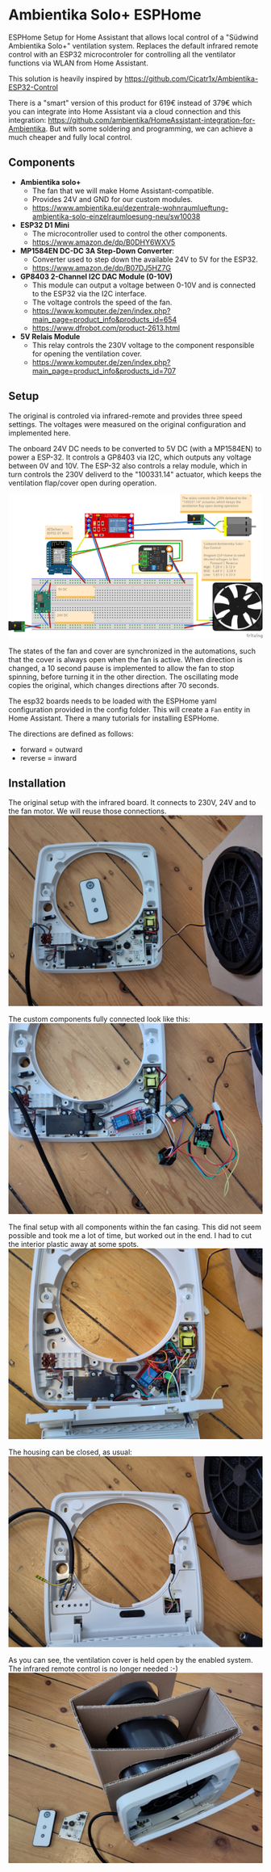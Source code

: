 # Ambientika Solo+ ESPHome
ESPHome Setup for Home Assistant that allows local control of a "Südwind Ambientika Solo+" ventilation system. Replaces the default infrared remote control with an ESP32 microcontroler for controlling all the ventilator functions via WLAN from Home Assistant.

This solution is heavily inspired by https://github.com/Cicatr1x/Ambientika-ESP32-Control

There is a "smart" version of this product for 619€ instead of 379€ which you can integrate into Home Assistant via a cloud connection and this integration:
https://github.com/ambientika/HomeAssistant-integration-for-Ambientika.
But with some soldering and programming, we can achieve a much cheaper and fully local control.

## Components
- **Ambientika solo+**
	- The fan that we will make Home Assistant-compatible.
	- Provides 24V and GND for our custom modules.
	- https://www.ambientika.eu/dezentrale-wohnraumlueftung-ambientika-solo-einzelraumloesung-neu/sw10038
-   **ESP32 D1 Mini**
	- The microcontroller used to control the other components.
	- https://www.amazon.de/dp/B0DHY6WXV5
-   **MP1584EN DC-DC 3A Step-Down Converter**: 
	- Converter used to step down the available 24V to 5V for the ESP32.
	- https://www.amazon.de/dp/B07DJ5HZ7G
- **GP8403 2-Channel I2C DAC Module (0-10V)**
	- This module can output a voltage between 0-10V and is connected to the ESP32 via the I2C interface.
	- The voltage controls the speed of the fan.
	- https://www.komputer.de/zen/index.php?main_page=product_info&products_id=654
	- https://www.dfrobot.com/product-2613.html
- **5V Relais Module**
	- This relay controls the 230V voltage to the component responsible for opening the ventilation cover.
	- https://www.komputer.de/zen/index.php?main_page=product_info&products_id=707


## Setup
The original is controled via infrared-remote and provides three speed settings. The voltages were measured on the original configuration and implemented here.

The onboard 24V DC needs to be converted to 5V DC (with a MP1584EN) to power a ESP-32. It controls a GP8403 via I2C, which outputs any voltage between 0V and 10V.
The ESP-32 also controls a relay module, which in turn controls the 230V deliverd to the "100331.14" actuator, which keeps the ventilation flap/cover open during operation.

![Schematic](https://github.com/jnettels/ambientika_solo_esphome/blob/main/schematic/suedwind_ambientika_solo_esphome.png)

The states of the fan and cover are synchronized in the automations, such that the cover is always open when the fan is active. When direction is changed, a 10 second pause is implemented to allow the fan to stop spinning, before turning it in the other direction. The oscillating mode copies the original, which changes directions after 70 seconds.

The esp32 boards needs to be loaded with the ESPHome yaml configuration provided in the config folder. This will create a ``Fan`` entity in Home Assistant. There a many tutorials for installing ESPHome.

The directions are defined as follows:
- forward = outward
- reverse = inward

## Installation
The original setup with the infrared board. It connects to 230V, 24V and to the fan motor. We will reuse those connections.
![Original](https://github.com/jnettels/ambientika_solo_esphome/blob/main/pictures/ambientika_solo_esphome_01_original.jpg)

The custom components fully connected look like this:
![Components](https://github.com/jnettels/ambientika_solo_esphome/blob/main/pictures/ambientika_solo_esphome_02_components.jpg)

The final setup with all components within the fan casing. This did not seem possible and took me a lot of time, but worked out in the end. I had to cut the interior plastic away at some spots.
![Setup](https://github.com/jnettels/ambientika_solo_esphome/blob/main/pictures/ambientika_solo_esphome_03_setup.jpg)

The housing can be closed, as usual:
![Closed](https://github.com/jnettels/ambientika_solo_esphome/blob/main/pictures/ambientika_solo_esphome_04_closed.jpg)

As you can see, the ventilation cover is held open by the enabled system. The infrared remote control is no longer needed :-)
![Operation](https://github.com/jnettels/ambientika_solo_esphome/blob/main/pictures/ambientika_solo_esphome_05_operation.jpg)

